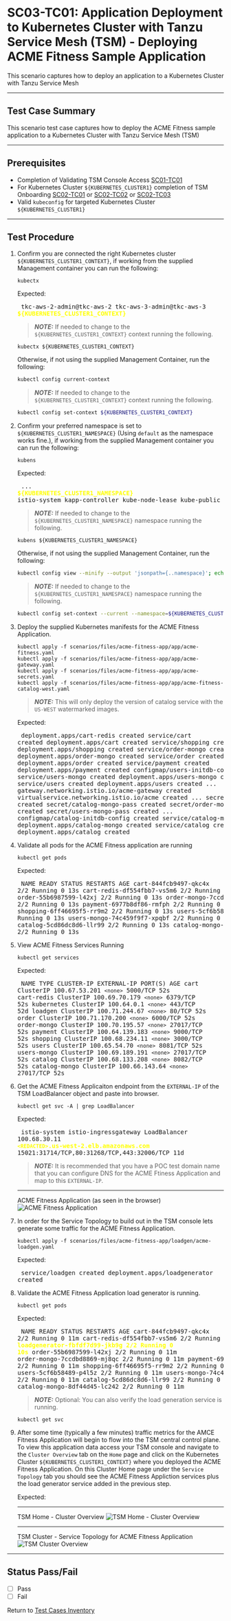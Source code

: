 # SC03-TC01: Application Deployment to Kubernetes Cluster with Tanzu Service Mesh (TSM) - Deploying ACME Fitness Sample Application

This scenario captures how to deploy an application to a Kubernetes Cluster with Tanzu Service Mesh

---

## Test Case Summary

This scenario test case captures how to deploy the ACME Fitness sample application to a Kubernetes Cluster with Tanzu Service Mesh (TSM)

---

## Prerequisites

* Completion of Validating TSM Console Access [SC01-TC01](../sc01-environment-setup/sc01-tc01-validate-tsm-console.md)
* For Kubernetes Cluster `${KUBERNETES_CLUSTER1}` completion of TSM Onboarding [SC02-TC01](../sc02-cluster-onboarding/sc02-tc01-onboard-tsm-ui.md) or [SC02-TC02](../sc02-cluster-onboarding/sc02-tc02-onboard-tmc.md) or [SC02-TC03](../sc02-cluster-onboarding/sc02-tc03-onboard-tsm-api.md)
* Valid `kubeconfig` for targeted Kubernetes Cluster `${KUBERNETES_CLUSTER1}`

---

## Test Procedure

1. Confirm you are connected the right Kubernetes cluster `${KUBERNETES_CLUSTER1_CONTEXT}`, if working from the supplied Management container you can run the following:

    ```execute
    kubectx
    ```

    Expected:<pre>
    tkc-aws-2-admin@tkc-aws-2
    tkc-aws-3-admin@tkc-aws-3
    <b><font color="yellow">${KUBERNETES_CLUSTER1_CONTEXT}</font></b></pre>

    > **_NOTE:_**  If needed to change to the `${KUBERNETES_CLUSTER1_CONTEXT}` context running the following.

    ```execute
    kubectx ${KUBERNETES_CLUSTER1_CONTEXT}
    ```

    Otherwise, if not using the supplied Management Container, run the following:

    ```sh
    kubectl config current-context
    ```

    > **_NOTE:_**  If needed to change to the `${KUBERNETES_CLUSTER1_CONTEXT}` context running the following.

    ```sh
    kubectl config set-context ${KUBERNETES_CLUSTER1_CONTEXT}
    ```

2. Confirm your preferred namespace is set to `${KUBERNETES_CLUSTER1_NAMESPACE}` (Using `default` as the namespace works fine.), if working from the supplied Management container you can run the following:

    ```execute
    kubens
    ```

    Expected:<pre>
    ...
    <b><font color="yellow">${KUBERNETES_CLUSTER1_NAMESPACE}</font></b>
    istio-system
    kapp-controller
    kube-node-lease
    kube-public
    ...
    </pre>

    > **_NOTE:_**  If needed to change to the `${KUBERNETES_CLUSTER1_NAMESPACE}` namespace running the following.

    ```execute
    kubens ${KUBERNETES_CLUSTER1_NAMESPACE}
    ```

    Otherwise, if not using the supplied Management Container, run the following:

    ```sh
    kubectl config view --minify --output 'jsonpath={..namespace}'; echo
    ```

    > **_NOTE:_**  If needed to change to the `${KUBERNETES_CLUSTER1_NAMESPACE}` namespace running the following.

    ```sh
    kubectl config set-context --current --namespace=${KUBERNETES_CLUSTER1_NAMESPACE}
    ```

3. Deploy the supplied Kubernetes manifests for the ACME Fitness Application.

    ```execute
    kubectl apply -f scenarios/files/acme-fitness-app/app/acme-fitness.yaml
    kubectl apply -f scenarios/files/acme-fitness-app/app/acme-gateway.yaml
    kubectl apply -f scenarios/files/acme-fitness-app/app/acme-secrets.yaml
    kubectl apply -f scenarios/files/acme-fitness-app/app/acme-fitness-catalog-west.yaml
    ```
    > **_NOTE:_**  This will only deploy the version of catalog service with the `US-WEST` watermarked images.
    
    Expected:<pre>
    deployment.apps/cart-redis created
    service/cart created
    deployment.apps/cart created
    service/shopping created
    deployment.apps/shopping created
    service/order-mongo created
    deployment.apps/order-mongo created
    service/order created
    deployment.apps/order created
    service/payment created
    deployment.apps/payment created
    configmap/users-initdb-config created
    service/users-mongo created
    deployment.apps/users-mongo created
    service/users created
    deployment.apps/users created
    ...
    gateway.networking.istio.io/acme-gateway created
    virtualservice.networking.istio.io/acme created
    ...
    secret/redis-pass created
    secret/catalog-mongo-pass created
    secret/order-mongo-pass created
    secret/users-mongo-pass created
    ...
    configmap/catalog-initdb-config created
    service/catalog-mongo created
    deployment.apps/catalog-mongo created
    service/catalog created
    deployment.apps/catalog created
    </pre>

4. Validate all pods for the ACME Fitness application are running

    ```execute
    kubectl get pods
    ```

    Expected:<pre>
    NAME                            READY   STATUS    RESTARTS   AGE
    cart-844fcb9497-qkc4x           2/2     Running   0          13s
    cart-redis-df554fbb7-vs5m6      2/2     Running   0          13s
    order-55b6987599-l42xj          2/2     Running   0          13s
    order-mongo-7ccdbd8869-mj8qc    2/2     Running   0          13s
    payment-6977b8df86-rmfph        2/2     Running   0          13s
    shopping-6ff46695f5-rr9m2       2/2     Running   0          13s
    users-5cf6b58489-p4l5z          2/2     Running   0          13s
    users-mongo-74c459f9f7-xpqbf    2/2     Running   0          13s
    catalog-5cd86dc8d6-llr99        2/2     Running   0          13s
    catalog-mongo-8df44d45-lc242    2/2     Running   0          13s
    </pre>

5. View ACME Fitness Services Running

    ```execute
    kubectl get services
    ```

    Expected:<pre>
    NAME           TYPE        CLUSTER-IP       EXTERNAL-IP   PORT(S)     AGE
    cart           ClusterIP   100.67.53.201    `<none>`        5000/TCP    52s
    cart-redis     ClusterIP   100.69.70.179    `<none>`        6379/TCP    52s
    kubernetes     ClusterIP   100.64.0.1       `<none>`        443/TCP     52d
    loadgen        ClusterIP   100.71.244.67    `<none>`        80/TCP      52s
    order          ClusterIP   100.71.170.200   `<none>`        6000/TCP    52s
    order-mongo    ClusterIP   100.70.195.57    `<none>`        27017/TCP   52s
    payment        ClusterIP   100.64.139.183   `<none>`        9000/TCP    52s
    shopping       ClusterIP   100.68.234.11    `<none>`        3000/TCP    52s
    users          ClusterIP   100.65.54.70     `<none>`        8081/TCP    52s
    users-mongo    ClusterIP   100.69.189.191   `<none>`        27017/TCP   52s
    catalog        ClusterIP   100.68.133.208   `<none>`        8082/TCP    52s
    catalog-mongo  ClusterIP   100.66.143.64    `<none>`        27017/TCP   52s
    </pre>

6. Get the ACME Fitness Applicaiton endpoint from the `EXTERNAL-IP` of the TSM LoadBalancer object and paste into browser.

    ```execute
    kubectl get svc -A | grep LoadBalancer
    ```

    Expected:<pre>
    istio-system              istio-ingressgateway            LoadBalancer   100.68.30.11     <b><font color="yellow">`<REDACTED>`.us-west-2.elb.amazonaws.com</font></b>   15021:31714/TCP,80:31268/TCP,443:32006/TCP   11d
    </pre>

    > **_NOTE:_**  It is recommended that you have a POC test domain name that you can configure DNS for the ACME Ftiness Application and map to this `EXTERNAL-IP`.

    ---
    ACME Fitness Application (as seen in the browser)
    ![ACME Fitness Application](../images/acme-fitness-home-west.png)

7. In order for the Service Topology to build out in the TSM console lets generate some traffic for the ACME Fitness Application.

    ```execute
    kubectl apply -f scenarios/files/acme-fitness-app/loadgen/acme-loadgen.yaml
    ```

    Expected:<pre>
    service/loadgen created
    deployment.apps/loadgenerator created
    </pre>

8. Validate the ACME Fitness Application load generator is running.

    ```execute
    kubectl get pods
    ```

    Expected:<pre>
    NAME                            READY   STATUS    RESTARTS   AGE
    cart-844fcb9497-qkc4x           2/2     Running   0          11m
    cart-redis-df554fbb7-vs5m6      2/2     Running   0          11m
    <b><font color="yellow">loadgenerator-fbfdf7d99-jkb9g   2/2     Running   0          10s</font></b>
    order-55b6987599-l42xj          2/2     Running   0          11m
    order-mongo-7ccdbd8869-mj8qc    2/2     Running   0          11m
    payment-6977b8df86-rmfph        2/2     Running   0          11m
    shopping-6ff46695f5-rr9m2       2/2     Running   0          11m
    users-5cf6b58489-p4l5z          2/2     Running   0          11m
    users-mongo-74c459f9f7-xpqbf    2/2     Running   0          11m
    catalog-5cd86dc8d6-llr99        2/2     Running   0          11m
    catalog-mongo-8df44d45-lc242    2/2     Running   0          11m
    </pre>

    > **_NOTE:_**  Optional: You can also verify the load generation service is running.

    ```execute
    kubectl get svc
    ```

9. After some time (typically a few minutes) traffic metrics for the AMCE Fitness Application will begin to flow into the TSM central control plane. To view this application data access your TSM console and navigate to the `Cluster Overview` tab on the `Home` page and click on the Kubernetes Cluster `${KUBERNETES_CLUSTER1_CONTEXT}` where you deployed the ACME Fitness Application. On this Cluster Home page under the `Service Topology` tab you should see the ACME Fitness Appliction services plus the load generator service added in the previous step.

    Expected:

    ---
    TSM Home - Cluster Overview
    ![TSM Home - Cluster Overview](../images/vmware-tsm-cluster-overview.png)

    ---
    TSM Cluster - Service Topology for ACME Fitness Application
    ![TSM Cluster Overview](../images/vmware-tsm-cluster-service-topology-acme-fitness.png)

---

## Status Pass/Fail

* [  ] Pass
* [  ] Fail

Return to [Test Cases Inventory](../../README.md#test-cases-inventory)
